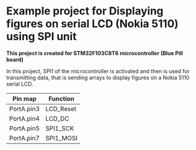 <h1> Example project for Displaying figures on serial LCD (Nokia 5110) using SPI unit </h1>
<b>This project is created for STM32F103C8T6 microcontroller (Blue Pill board)</b>



In this project, SPI1 of the microcontroller is activated and then is used for transmitting data, that is sending arrays to display figures on a Nokia 5110 serial LCD. 



| Pin map     | Function    |
| ----------- | ----------- |
| PortA.pin3  | LCD_Reset |
| PortA.pin4  | LCD_DC    |
| PortA.pin5  | SPI1_SCK  |
| PortA.pin7  | SPI1_MOSI |



